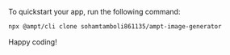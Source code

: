 To quickstart your app, run the following command:

```bash
npx @ampt/cli clone sohamtamboli861135/ampt-image-generator
```

Happy coding!
